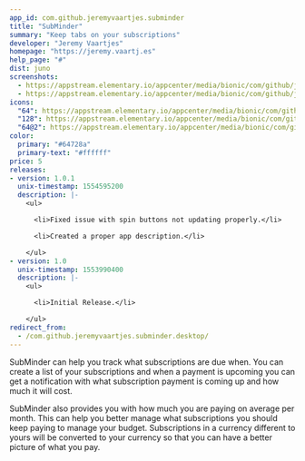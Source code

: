 ```yaml
---
app_id: com.github.jeremyvaartjes.subminder
title: "SubMinder"
summary: "Keep tabs on your subscriptions"
developer: "Jeremy Vaartjes"
homepage: "https://jeremy.vaartj.es"
help_page: "#"
dist: juno
screenshots:
  - https://appstream.elementary.io/appcenter/media/bionic/com/github/jeremyvaartjes.subminder/546D852386B3F3AAB4C965238F376388/screenshots/image-1_orig.png
  - https://appstream.elementary.io/appcenter/media/bionic/com/github/jeremyvaartjes.subminder/546D852386B3F3AAB4C965238F376388/screenshots/image-2_orig.png
icons:
  "64": https://appstream.elementary.io/appcenter/media/bionic/com/github/jeremyvaartjes.subminder/546D852386B3F3AAB4C965238F376388/icons/64x64/com.github.jeremyvaartjes.subminder_com.github.jeremyvaartjes.subminder.png
  "128": https://appstream.elementary.io/appcenter/media/bionic/com/github/jeremyvaartjes.subminder/546D852386B3F3AAB4C965238F376388/icons/128x128/com.github.jeremyvaartjes.subminder_com.github.jeremyvaartjes.subminder.png
  "64@2": https://appstream.elementary.io/appcenter/media/bionic/com/github/jeremyvaartjes.subminder/546D852386B3F3AAB4C965238F376388/icons/64x64@2/com.github.jeremyvaartjes.subminder_com.github.jeremyvaartjes.subminder.png
color:
  primary: "#64728a"
  primary-text: "#ffffff"
price: 5
releases:
- version: 1.0.1
  unix-timestamp: 1554595200
  description: |-
    <ul>

      <li>Fixed issue with spin buttons not updating properly.</li>

      <li>Created a proper app description.</li>

    </ul>
- version: 1.0
  unix-timestamp: 1553990400
  description: |-
    <ul>

      <li>Initial Release.</li>

    </ul>
redirect_from:
  - /com.github.jeremyvaartjes.subminder.desktop/
---
```


<p>SubMinder can help you track what subscriptions are due when. You can create a list of your subscriptions and when a payment is upcoming you can get a notification with what subscription payment is coming up and how much it will cost.</p>
<p>SubMinder also provides you with how much you are paying on average per month. This can help you better manage what subscriptions you should keep paying to manage your budget. Subscriptions in a currency different to yours will be converted to your currency so that you can have a better picture of what you pay.</p>
